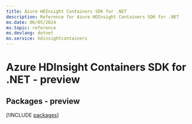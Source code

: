 ```yaml
---
title: Azure HDInsight Containers SDK for .NET
description: Reference for Azure HDInsight Containers SDK for .NET
ms.date: 06/05/2024
ms.topic: reference
ms.devlang: dotnet
ms.service: hdinsightcontainers
---
```

# Azure HDInsight Containers SDK for .NET - preview
## Packages - preview
[!INCLUDE [packages](hdinsight-containers-index.md)]